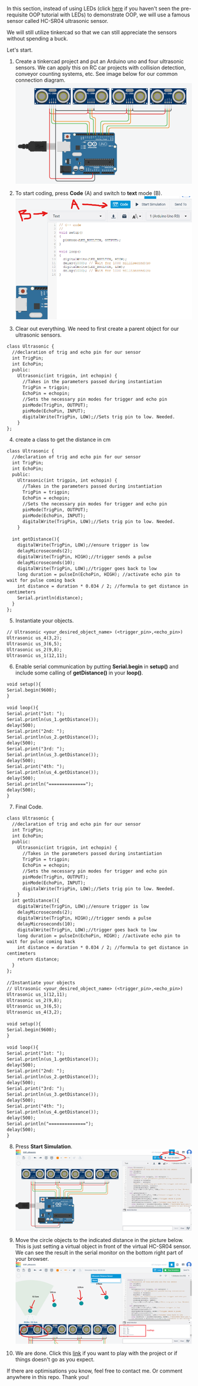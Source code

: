 In this section, instead of using LEDs (click [here](https://github.com/jccatilo/arduino/tree/main/1_OOP_LED) if you haven't seen the pre-requisite OOP tutorial with LEDs) to demonstrate OOP, we will use a famous sensor called HC-SR04 ultrasonic sensor.

We will still utilize tinkercad so that we can still appreciate the sensors without spending a buck. 

Let's start.

1. Create a tinkercad project and put an Arduino uno and four ultrasonic sensors. We can apply this on RC car projects with collision detection, conveyor counting systems, etc. See image below for our common connection diagram.
![](images/1.png)

2. To start coding, press **Code** (A) and switch to **text** mode (B).
![](images/2.png)

3. Clear out everything. We need to first create a parent object for our ultrasonic sensors.
```
class Ultrasonic {
  //declaration of trig and echo pin for our sensor
  int TrigPin; 
  int EchoPin;
  public:
    Ultrasonic(int trigpin, int echopin) {
      //Takes in the parameters passed during instantiation
      TrigPin = trigpin;
      EchoPin = echopin;
      //Sets the necessary pin modes for trigger and echo pin
      pinMode(TrigPin, OUTPUT);
      pinMode(EchoPin, INPUT);
      digitalWrite(TrigPin, LOW);//Sets trig pin to low. Needed.
    }
};
```

4. create a class to get the distance in cm
```
class Ultrasonic {
  //declaration of trig and echo pin for our sensor
  int TrigPin; 
  int EchoPin;
  public:
    Ultrasonic(int trigpin, int echopin) {
      //Takes in the parameters passed during instantiation
      TrigPin = trigpin;
      EchoPin = echopin;
      //Sets the necessary pin modes for trigger and echo pin
      pinMode(TrigPin, OUTPUT);
      pinMode(EchoPin, INPUT);
      digitalWrite(TrigPin, LOW);//Sets trig pin to low. Needed.
    }

  int getDistance(){
    digitalWrite(TrigPin, LOW);//ensure trigger is low
    delayMicroseconds(2);
    digitalWrite(TrigPin, HIGH);//trigger sends a pulse
    delayMicroseconds(10);
    digitalWrite(TrigPin, LOW);//trigger goes back to low
    long duration = pulseIn(EchoPin, HIGH); //activate echo pin to wait for pulse coming back
    int distance = duration * 0.034 / 2; //formula to get distance in centimeters
    Serial.println(distance);
  }
};
```

5. Instantiate your objects.

```
// Ultrasonic <your_desired_object_name> (<trigger_pin>,<echo_pin>)
Ultrasonic us_4(3,2); 
Ultrasonic us_3(6,5);
Ultrasonic us_2(9,8);
Ultrasonic us_1(12,11);
```

6. Enable serial communication by putting **Serial.begin** in **setup()** and include some calling of **getDistance()** in your **loop()**.
```
void setup(){
Serial.begin(9600);
}

void loop(){
Serial.print("1st: ");
Serial.println(us_1.getDistance());
delay(500);
Serial.print("2nd: ");
Serial.println(us_2.getDistance());
delay(500);
Serial.print("3rd: ");
Serial.println(us_3.getDistance());
delay(500);
Serial.print("4th: ");
Serial.println(us_4.getDistance());
delay(500);
Serial.println("==============");
delay(500);
}
```
7. Final Code.

```
class Ultrasonic {
  //declaration of trig and echo pin for our sensor
  int TrigPin; 
  int EchoPin;
  public:
    Ultrasonic(int trigpin, int echopin) {
      //Takes in the parameters passed during instantiation
      TrigPin = trigpin;
      EchoPin = echopin;
      //Sets the necessary pin modes for trigger and echo pin
      pinMode(TrigPin, OUTPUT);
      pinMode(EchoPin, INPUT);
      digitalWrite(TrigPin, LOW);//Sets trig pin to low. Needed.
    }
  int getDistance(){
    digitalWrite(TrigPin, LOW);//ensure trigger is low
    delayMicroseconds(2);
    digitalWrite(TrigPin, HIGH);//trigger sends a pulse
    delayMicroseconds(10);
    digitalWrite(TrigPin, LOW);//trigger goes back to low
    long duration = pulseIn(EchoPin, HIGH); //activate echo pin to wait for pulse coming back
    int distance = duration * 0.034 / 2; //formula to get distance in centimeters
    return distance;
  }
};

//Instantiate your objects
// Ultrasonic <your_desired_object_name> (<trigger_pin>,<echo_pin>)
Ultrasonic us_1(12,11);
Ultrasonic us_2(9,8);
Ultrasonic us_3(6,5);
Ultrasonic us_4(3,2); 

void setup(){
Serial.begin(9600);
}

void loop(){
Serial.print("1st: ");
Serial.println(us_1.getDistance());
delay(500);
Serial.print("2nd: ");
Serial.println(us_2.getDistance());
delay(500);
Serial.print("3rd: ");
Serial.println(us_3.getDistance());
delay(500);
Serial.print("4th: ");
Serial.println(us_4.getDistance());
delay(500);
Serial.println("==============");
delay(500);
}
```
8. Press **Start Simulation**.
![](images/3.png)

9. Move the circle objects to the indicated distance in the picture below. This is just setting a virtual object in front of the virtual HC-SR04 sensor. We can see the result in the serial monitor on the bottom right part of your browser.
![](images/4.png)

10. We are done. Click this [link](https://www.tinkercad.com/things/idKq2mzaq5j-stunning-lahdi-amberis/) if you want to play with the project or if things doesn't go as you expect.

If there are optimisations you know, feel free to contact me. Or comment anywhere in this repo. 
Thank you!